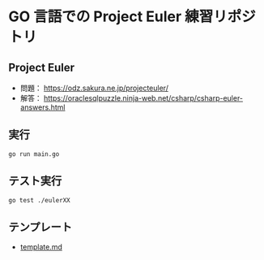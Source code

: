 # GO 言語での Project Euler 練習リポジトリ

## Project Euler

- 問題： https://odz.sakura.ne.jp/projecteuler/
- 解答： https://oraclesqlpuzzle.ninja-web.net/csharp/csharp-euler-answers.html

## 実行

```
go run main.go
```

## テスト実行

```
go test ./eulerXX
```

## テンプレート

- [template.md](./template.md)
